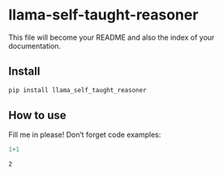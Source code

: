 # llama-self-taught-reasoner

<!-- WARNING: THIS FILE WAS AUTOGENERATED! DO NOT EDIT! -->

This file will become your README and also the index of your
documentation.

## Install

``` sh
pip install llama_self_taught_reasoner
```

## How to use

Fill me in please! Don’t forget code examples:

``` python
1+1
```

    2
